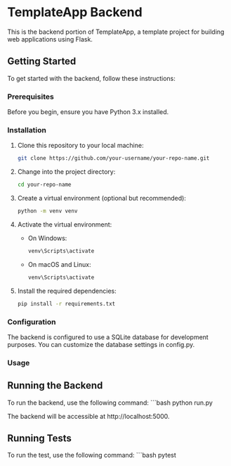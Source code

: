 # TemplateApp Backend

This is the backend portion of TemplateApp, a template project for building web applications using Flask.

## Getting Started

To get started with the backend, follow these instructions:

### Prerequisites

Before you begin, ensure you have Python 3.x installed.

### Installation

1. Clone this repository to your local machine:

   ```bash
   git clone https://github.com/your-username/your-repo-name.git

2. Change into the project directory:

   ```bash
   cd your-repo-name

3. Create a virtual environment (optional but recommended):

   ```bash
   python -m venv venv

4. Activate the virtual environment:
    - On Windows:
        ```bash
        venv\Scripts\activate

    - On macOS and Linux:
        ```bash
        venv\Scripts\activate

5. Install the required dependencies:

    ```bash
    pip install -r requirements.txt

### Configuration
The backend is configured to use a SQLite database for development purposes. You can customize the database settings in config.py.

### Usage
## Running the Backend
To run the backend, use the following command:
    ```bash
    python run.py

The backend will be accessible at http://localhost:5000.

## Running Tests
To run the test, use the following command:
    ```bash
    pytest